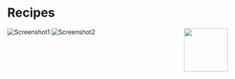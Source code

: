 # Recipes
![Screenshot1](https://user-images.githubusercontent.com/54910065/74857886-fe087680-5309-11ea-9346-c6f6b058138b.png)
![Screenshot2](https://user-images.githubusercontent.com/54910065/74857888-fea10d00-5309-11ea-912a-d75eface602d.png)
<img src="https://user-images.githubusercontent.com/54910065/74857888-fea10d00-5309-11ea-912a-d75eface602d.png" width=100 align=right>
